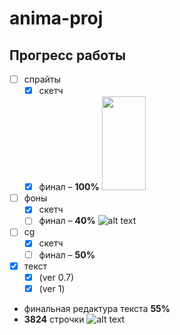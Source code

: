 # anima-proj
## Прогресс работы
- [ ] спрайты
    - [X] скетч
    - [X] финал – **100%** <img src="https://github.com/lidraw/anima-proj/blob/main/sandra.png" height="150" width="70">
- [ ] фоны
    - [X] скетч
    - [ ] финал – **40%** ![alt text](https://github.com/lidraw/anima-proj/blob/main/philately.png "Филателия")
- [ ] cg
    - [X] скетч
    - [ ] финал – **50%**
- [X] текст
    - [X] (ver 0.7)
    - [X] (ver 1)
- финальная редактура текста **55%**
- **3824** строчки
![alt text](https://github.com/lidraw/anima-proj/blob/main/Walk.gif "Она ходит")
